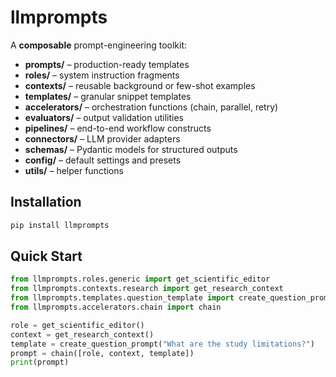 # llmprompts

A **composable** prompt-engineering toolkit:

- **prompts/** – production-ready templates  
- **roles/** – system instruction fragments  
- **contexts/** – reusable background or few-shot examples  
- **templates/** – granular snippet templates  
- **accelerators/** – orchestration functions (chain, parallel, retry)  
- **evaluators/** – output validation utilities  
- **pipelines/** – end-to-end workflow constructs  
- **connectors/** – LLM provider adapters  
- **schemas/** – Pydantic models for structured outputs  
- **config/** – default settings and presets  
- **utils/** – helper functions  

## Installation

```bash
pip install llmprompts
```

## Quick Start

```python
from llmprompts.roles.generic import get_scientific_editor
from llmprompts.contexts.research import get_research_context
from llmprompts.templates.question_template import create_question_prompt
from llmprompts.accelerators.chain import chain

role = get_scientific_editor()
context = get_research_context()
template = create_question_prompt("What are the study limitations?")
prompt = chain([role, context, template])
print(prompt)
```

